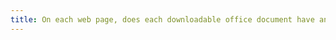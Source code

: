 ```yaml
---
title: On each web page, does each downloadable office document have an [accessible version](#accessible-version-for-a-downloadable-document) (excluding special cases)?
---
```


